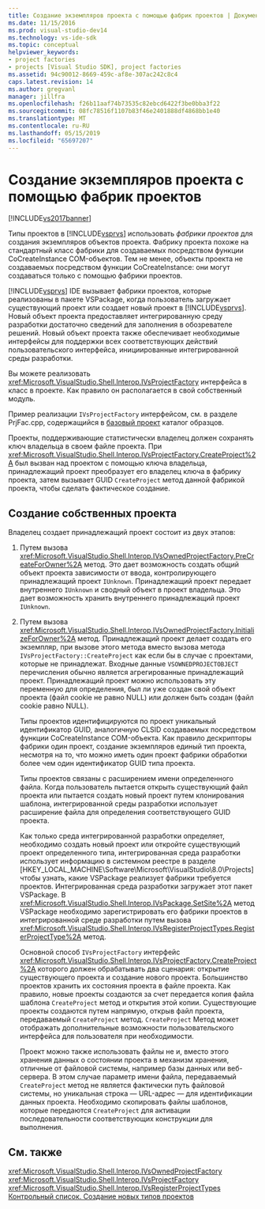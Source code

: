 ```yaml
---
title: Создание экземпляров проекта с помощью фабрик проектов | Документация Майкрософт
ms.date: 11/15/2016
ms.prod: visual-studio-dev14
ms.technology: vs-ide-sdk
ms.topic: conceptual
helpviewer_keywords:
- project factories
- projects [Visual Studio SDK], project factories
ms.assetid: 94c90012-8669-459c-af8e-307ac242c8c4
caps.latest.revision: 14
ms.author: gregvanl
manager: jillfra
ms.openlocfilehash: f26b11aaf74b73535c82ebcd6422f3be0bba3f22
ms.sourcegitcommit: 08fc78516f1107b83f46e2401888df4868bb1e40
ms.translationtype: MT
ms.contentlocale: ru-RU
ms.lasthandoff: 05/15/2019
ms.locfileid: "65697207"
---
```

# <a name="creating-project-instances-by-using-project-factories"></a>Создание экземпляров проекта с помощью фабрик проектов
[!INCLUDE[vs2017banner](../../includes/vs2017banner.md)]

Типы проектов в [!INCLUDE[vsprvs](../../includes/vsprvs-md.md)] использовать *фабрики проектов* для создания экземпляров объектов проекта. Фабрику проекта похоже на стандартный класс фабрики для создаваемых посредством функции CoCreateInstance COM-объектов. Тем не менее, объекты проекта не создаваемых посредством функции CoCreateInstance: они могут создаваться только с помощью фабрики проектов.  
  
 [!INCLUDE[vsprvs](../../includes/vsprvs-md.md)] IDE вызывает фабрики проектов, которые реализованы в пакете VSPackage, когда пользователь загружает существующий проект или создает новый проект в [!INCLUDE[vsprvs](../../includes/vsprvs-md.md)]. Новый объект проекта предоставляет интегрированную среду разработки достаточно сведений для заполнения в обозревателе решений. Новый объект проекта также обеспечивает необходимые интерфейсы для поддержки всех соответствующих действий пользовательского интерфейса, инициированные интегрированной среды разработки.  
  
 Вы можете реализовать <xref:Microsoft.VisualStudio.Shell.Interop.IVsProjectFactory> интерфейса в класс в проекте. Как правило он располагается в свой собственный модуль.  
  
 Пример реализации `IVsProjectFactory` интерфейсом, см. в разделе PrjFac.cpp, содержащийся в [базовый проект](https://msdn.microsoft.com/385fd2a3-d9f1-4808-87c2-a3f05a91fc36) каталог образцов.  
  
 Проекты, поддерживающие статистически владелец должен сохранять ключ владельца в своем файле проекта. При <xref:Microsoft.VisualStudio.Shell.Interop.IVsProjectFactory.CreateProject%2A> был вызван над проектом с помощью ключа владельца, принадлежащий проект преобразует его владелец ключа в фабрику проекта, затем вызывает GUID `CreateProject` метод данной фабрикой проекта, чтобы сделать фактическое создание.  
  
## <a name="creating-an-owned-project"></a>Создание собственных проекта  
 Владелец создает принадлежащий проект состоит из двух этапов:  
  
1. Путем вызова <xref:Microsoft.VisualStudio.Shell.Interop.IVsOwnedProjectFactory.PreCreateForOwner%2A> метод. Это дает возможность создать общий объект проекта зависимости от ввода, контролирующего принадлежащий проект `IUnknown`. Принадлежащий проект передает внутреннего `IUnknown` и сводный объект в проект владельца. Это дает возможность хранить внутреннего принадлежащий проект `IUnknown`.  
  
2. Путем вызова <xref:Microsoft.VisualStudio.Shell.Interop.IVsOwnedProjectFactory.InitializeForOwner%2A> метод. Принадлежащий проект делает создать его экземпляр, при вызове этого метода вместо вызова метода `IVsProjectFactory::CreateProject` как если бы в случае с проектами, которые не принадлежат. Входные данные `VSOWNEDPROJECTOBJECT` перечисления обычно является агрегированные принадлежащий проект. Принадлежащий проект можно использовать эту переменную для определения, был ли уже создан свой объект проекта (файл cookie не равно NULL) или должен быть создан (файл cookie равно NULL).  
  
   Типы проектов идентифицируются по проект уникальный идентификатор GUID, аналогичную CLSID создаваемых посредством функции CoCreateInstance COM-объекта. Как правило дескрипторы фабрики один проект, создание экземпляров единый тип проекта, несмотря на то, что можно иметь один проект фабрики обработки более чем один идентификатор GUID типа проекта.  
  
   Типы проектов связаны с расширением имени определенного файла. Когда пользователь пытается открыть существующий файл проекта или пытается создать новый проект путем клонирования шаблона, интегрированной среды разработки использует расширение файла для определения соответствующего GUID проекта.  
  
   Как только среда интегрированной разработки определяет, необходимо создать новый проект или откройте существующий проект определенного типа, интегрированная среда разработки использует информацию в системном реестре в разделе [HKEY_LOCAL_MACHINE\Software\Microsoft\VisualStudio\8.0\Projects] чтобы узнать, какие VSPackage реализует фабрики требуется проектов. Интегрированная среда разработки загружает этот пакет VSPackage. В <xref:Microsoft.VisualStudio.Shell.Interop.IVsPackage.SetSite%2A> метод VSPackage необходимо зарегистрировать его фабрики проектов в интегрированной среде разработки путем вызова <xref:Microsoft.VisualStudio.Shell.Interop.IVsRegisterProjectTypes.RegisterProjectType%2A> метод.  
  
   Основной способ `IVsProjectFactory` интерфейс <xref:Microsoft.VisualStudio.Shell.Interop.IVsProjectFactory.CreateProject%2A> которого должен обрабатывать два сценария: открытие существующего проекта и создание нового проекта. Большинство проектов хранить их состояния проекта в файле проекта. Как правило, новые проекты создаются за счет передается копия файла шаблона `CreateProject` метод и открытия этой копии. Существующие проекты создаются путем напрямую, открыв файл проекта, передаваемый `CreateProject` метод. `CreateProject` Метод может отображать дополнительные возможности пользовательского интерфейса для пользователя при необходимости.  
  
   Проект можно также использовать файлы не и, вместо этого хранения данных о состоянии проекта в механизм хранения, отличные от файловой системы, например базы данных или веб-сервера. В этом случае параметр имени файла, передаваемый `CreateProject` метод не является фактически путь файловой системы, но уникальная строка — URL-адрес — для идентификации данных проекта. Необходимо скопировать файлы шаблонов, которые передаются `CreateProject` для активации последовательности соответствующих конструкции для выполнения.  
  
## <a name="see-also"></a>См. также  
 <xref:Microsoft.VisualStudio.Shell.Interop.IVsOwnedProjectFactory>   
 <xref:Microsoft.VisualStudio.Shell.Interop.IVsProjectFactory>   
 <xref:Microsoft.VisualStudio.Shell.Interop.IVsRegisterProjectTypes>   
 [Контрольный список. Создание новых типов проектов](../../extensibility/internals/checklist-creating-new-project-types.md)
